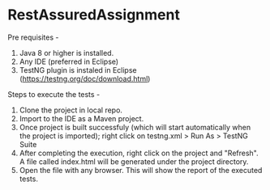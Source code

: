 # RestAssuredAssignment

Pre requisites - 

1. Java 8 or higher is installed.
2. Any IDE (preferred in Eclipse)
3. TestNG plugin is instaled in Eclipse (https://testng.org/doc/download.html)

Steps to execute the tests - 

1. Clone the project in local repo. 
2. Import to the IDE as a Maven project. 
3. Once project is built successfuly (which will start automatically when the project is imported); right click on testng.xml > Run As > TestNG Suite
4. After completing the execution, right click on the project and "Refresh". A file called index.html will be generated under the project directory. 
5. Open the file with any browser. This will show the report of the executed tests.
